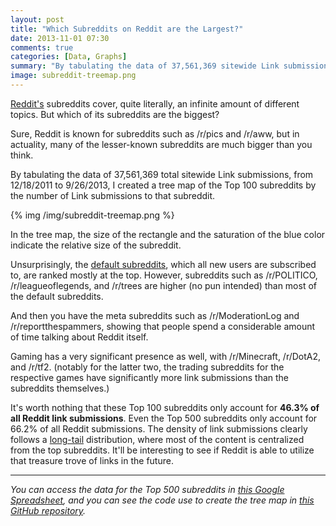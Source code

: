 ```yaml
---
layout: post
title: "Which Subreddits on Reddit are the Largest?"
date: 2013-11-01 07:30
comments: true
categories: [Data, Graphs]
summary: "By tabulating the data of 37,561,369 sitewide Link submissions, I created a tree map of the Top 100 subreddits by the number of Link submissions to that subreddit."
image: subreddit-treemap.png
---
```


[Reddit's](http://www.reddit.com/) subreddits cover, quite literally, an infinite amount of different topics. But which of its subreddits are the biggest?

Sure, Reddit is known for subreddits such as /r/pics and /r/aww, but in actuality, many of the lesser-known subreddits are much bigger than you think.

By tabulating the data of 37,561,369 total sitewide Link submissions, from 12/18/2011 to 9/26/2013, I created a tree map of the Top 100 subreddits by the number of Link submissions to that subreddit.

<!-- more -->

{% img /img/subreddit-treemap.png  %}

In the tree map, the size of the rectangle and the saturation of the blue color indicate the relative size of the subreddit.

Unsurprisingly, the [default subreddits](http://blog.reddit.com/2013/07/new-default-subreddits-omgomgomg.html), which all new users are subscribed to, are ranked mostly at the top. However, subreddits such as /r/POLITICO, /r/leagueoflegends, and /r/trees are higher (no pun intended) than most of the default subreddits.

And then you have the meta subreddits such as /r/ModerationLog and /r/reportthespammers, showing that people spend a considerable amount of time talking about Reddit itself.

Gaming has a very significant presence as well, with /r/Minecraft, /r/DotA2, and /r/tf2. (notably for the latter two, the trading subreddits for the respective games have significantly more link submissions than the subreddits themselves.)

It's worth nothing that these Top 100 subreddits only account for **46.3% of all Reddit link submissions**. Even the Top 500 subreddits only account for 66.2% of all Reddit submissions. The density of link submissions clearly follows a [long-tail](http://en.wikipedia.org/wiki/Long_tail) distribution, where most of the content is centralized from the top subreddits. It'll be interesting to see if Reddit is able to utilize that treasure trove of links in the future.

---

*You can access the data for the Top 500 subreddits in  [this Google Spreadsheet](https://docs.google.com/spreadsheet/ccc?key=0AjPFdCURhZvddGQzd0dIQkk1aXRRRkxEY3g0ZmQtWGc&usp=sharing), and you can see the code use to create the tree map in [this GitHub repository](https://github.com/minimaxir/treemap-of-reddit-top-subreddits).*

